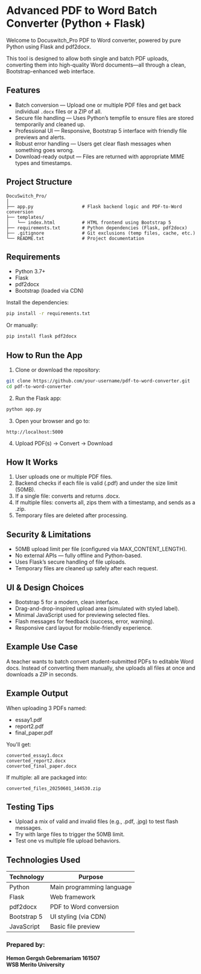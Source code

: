 # Advanced PDF to Word Batch Converter (Python + Flask)

Welcome to Docuswitch_Pro PDF to Word converter, powered by pure Python using Flask and pdf2docx.

This tool is designed to allow both single and batch PDF uploads, converting them into high-quality Word documents—all through a clean, Bootstrap-enhanced web interface.

## Features

- Batch conversion — Upload one or multiple PDF files and get back individual `.docx` files or a ZIP of all.
- Secure file handling — Uses Python’s tempfile to ensure files are stored temporarily and cleaned up.
- Professional UI — Responsive, Bootstrap 5 interface with friendly file previews and alerts.
- Robust error handling — Users get clear flash messages when something goes wrong.
- Download-ready output — Files are returned with appropriate MIME types and timestamps.

## Project Structure

```
DocuSwitch_Pro/
│
├── app.py                  # Flask backend logic and PDF-to-Word conversion
├── templates/
│   └── index.html          # HTML frontend using Bootstrap 5
├── requirements.txt        # Python dependencies (Flask, pdf2docx)
├── .gitignore              # Git exclusions (temp files, cache, etc.)
└── README.txt              # Project documentation

```

## Requirements

- Python 3.7+
- Flask
- pdf2docx
- Bootstrap (loaded via CDN)

Install the dependencies:

```bash
pip install -r requirements.txt
```

Or manually:

```bash
pip install flask pdf2docx
```

## How to Run the App

1. Clone or download the repository:

```bash
git clone https://github.com/your-username/pdf-to-word-converter.git
cd pdf-to-word-converter
```

2. Run the Flask app:

```bash
python app.py
```

3. Open your browser and go to:

```
http://localhost:5000
```

4. Upload PDF(s) -> Convert -> Download

## How It Works

1. User uploads one or multiple PDF files.
2. Backend checks if each file is valid (.pdf) and under the size limit (50MB).
3. If a single file: converts and returns .docx.
4. If multiple files: converts all, zips them with a timestamp, and sends as a .zip.
5. Temporary files are deleted after processing.

## Security & Limitations

- 50MB upload limit per file (configured via MAX_CONTENT_LENGTH).
- No external APIs — fully offline and Python-based.
- Uses Flask’s secure handling of file uploads.
- Temporary files are cleaned up safely after each request.

## UI & Design Choices

- Bootstrap 5 for a modern, clean interface.
- Drag-and-drop-inspired upload area (simulated with styled label).
- Minimal JavaScript used for previewing selected files.
- Flash messages for feedback (success, error, warning).
- Responsive card layout for mobile-friendly experience.

## Example Use Case

A teacher wants to batch convert student-submitted PDFs to editable Word docs. Instead of converting them manually, she uploads all files at once and downloads a ZIP in seconds.

## Example Output

When uploading 3 PDFs named:

- essay1.pdf
- report2.pdf
- final_paper.pdf

You'll get:

```
converted_essay1.docx
converted_report2.docx
converted_final_paper.docx
```

If multiple: all are packaged into:

```
converted_files_20250601_144530.zip
```

## Testing Tips

- Upload a mix of valid and invalid files (e.g., .pdf, .jpg) to test flash messages.
- Try with large files to trigger the 50MB limit.
- Test one vs multiple file upload behaviors.

## Technologies Used

| Technology   | Purpose                     |
|--------------|-----------------------------|
| Python       | Main programming language   |
| Flask        | Web framework               |
| pdf2docx     | PDF to Word conversion      |
| Bootstrap 5  | UI styling (via CDN)        |
| JavaScript   | Basic file preview          |

### Prepared by:

**Hemon Gergsh Gebremariam 161507**  
**WSB Merito University**
